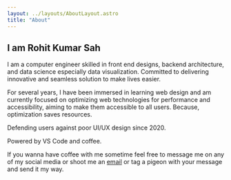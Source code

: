 ```yaml
---
layout: ../layouts/AboutLayout.astro
title: "About"
---
```



## I am Rohit Kumar Sah

I am a computer engineer skilled in front end designs, backend architecture, and data science especially data visualization. Committed to delivering innovative and seamless solution to make lives easier.

For several years, I have been immersed in learning web design and am currently focused on optimizing web technologies for performance and accessibility, aiming to make them accessible to all users.
Because, optimization saves resources.

Defending users against poor UI/UX design since 2020.

Powered by VS Code and coffee.

If you wanna have coffee with me sometime feel free to message me on any of my social media or shoot me an [email](mailto:sahrohit9586@gmail.com) or tag a pigeon with your message and send it my way.
